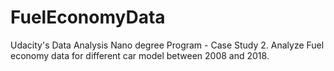 # FuelEconomyData
Udacity's Data Analysis Nano degree Program - Case Study 2. Analyze Fuel economy data for different car model between 2008 and 2018.
